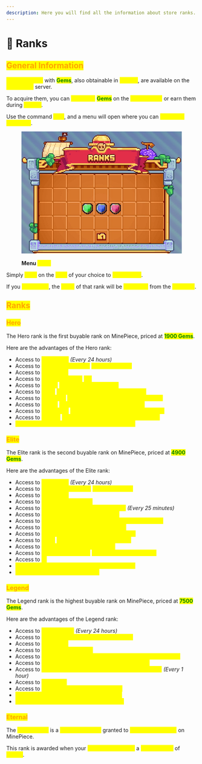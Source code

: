 ```yaml
---
description: Here you will find all the information about store ranks.
---
```


# 👑 Ranks

## <mark style="color:orange;">**General Information**</mark>

<mark style="color:yellow;">**Buyable ranks**</mark> with <mark style="color:green;">**Gems**</mark>, also obtainable in <mark style="color:yellow;">**Chests**</mark>, are available on the <mark style="color:yellow;">**MinePiece**</mark> server.&#x20;

To acquire them, you can <mark style="color:yellow;">**purchase**</mark> <mark style="color:green;">**Gems**</mark> on the <mark style="color:yellow;">**Server Shop**</mark> or earn them during <mark style="color:yellow;">**events**</mark>.&#x20;

Use the command <mark style="color:yellow;">**`/vip`**</mark>, and a menu will open where you can <mark style="color:yellow;">**purchase your rank**</mark>.

<figure><img src="../.gitbook/assets/vip ranks.jpg" alt=""><figcaption><p><strong>Menu </strong><mark style="color:yellow;"><strong><code>/rank</code></strong></mark></p></figcaption></figure>

Simply <mark style="color:yellow;">**click**</mark> on the <mark style="color:yellow;">**rank**</mark> of your choice to <mark style="color:yellow;">**purchase it**</mark>.&#x20;

If you <mark style="color:yellow;">**buy a rank**</mark>, the <mark style="color:yellow;">**price**</mark> of that rank will be <mark style="color:yellow;">**deducted**</mark> from the <mark style="color:yellow;">**next one**</mark>.

## <mark style="color:orange;">**Ranks**</mark>

### <mark style="color:orange;">**Hero**</mark>

The Hero rank is the first buyable rank on MinePiece, priced at <mark style="color:green;">**1900 Gems**</mark>.&#x20;

Here are the advantages of the Hero rank:

* Access to <mark style="color:yellow;">**`/kit heros`**</mark>  _(Every 24 hours)_
* Access to <mark style="color:yellow;">**a total of 10 homes**</mark> <mark style="color:yellow;">**`/sethome [Name]`**</mark>
* Access to <mark style="color:yellow;">**3 pet slots**</mark>
* Access to <mark style="color:yellow;">**10 sales slots at**</mark> <mark style="color:yellow;">**`/ah`**</mark>
* Access to <mark style="color:yellow;">**`/craft`**</mark> <mark style="color:yellow;">**to open a crafting table**</mark>
* Access to <mark style="color:yellow;">**`/fire`**</mark> <mark style="color:yellow;">**to extinguish yourself when on fire**</mark>
* Access to <mark style="color:yellow;">**`/pweather`**</mark> <mark style="color:yellow;">**to change the weather on your island**</mark>
* Access to <mark style="color:yellow;">**`/ptime`**</mark> <mark style="color:yellow;">**to change the time on your island**</mark>
* Access to <mark style="color:yellow;">**`/sell hand`**</mark> <mark style="color:yellow;">**to sell items in your hand to the shop**</mark>
* Access to <mark style="color:yellow;">**`/tphere`**</mark> <mark style="color:yellow;">**to facilitate movement with your allies**</mark>
* <mark style="color:yellow;">**Allowed AFK time of 25 minutes on your island**</mark>

### <mark style="color:orange;">**Elite**</mark>

The Elite rank is the second buyable rank on MinePiece, priced at <mark style="color:green;">**4900 Gems**</mark>.&#x20;

Here are the advantages of the Elite rank:

* Access to <mark style="color:yellow;">**`/kit elite`**</mark>  _(Every 24 hours)_
* Access to <mark style="color:yellow;">**a total of 20 homes**</mark> <mark style="color:yellow;">**`/sethome [Name]`**</mark>
* Access to <mark style="color:yellow;">**4 pet slots**</mark>
* Access to <mark style="color:yellow;">**20 sales slots at**</mark><mark style="color:yellow;">**&#x20;**</mark><mark style="color:yellow;">**`/ah`**</mark>
* Access to <mark style="color:yellow;">**`/repair`**</mark><mark style="color:yellow;">**&#x20;**</mark><mark style="color:yellow;">**to repair the item in hand**</mark> _(Every 25 minutes)_
* Access to <mark style="color:yellow;">**`/furnace`**</mark><mark style="color:yellow;">**&#x20;**</mark><mark style="color:yellow;">**to cook items in hand**</mark>
* Access to <mark style="color:yellow;">**`/stonecutter`**</mark><mark style="color:yellow;">**&#x20;**</mark><mark style="color:yellow;">**to open the stonecutting interface**</mark>
* Access to <mark style="color:yellow;">**`/anvil`**</mark><mark style="color:yellow;">**&#x20;**</mark><mark style="color:yellow;">**to open the anvil interface**</mark>
* Access to <mark style="color:yellow;">**`/condense`**</mark><mark style="color:yellow;">**&#x20;**</mark><mark style="color:yellow;">**to convert ores into blocks**</mark>
* Access to <mark style="color:yellow;">**`/back`**</mark> <mark style="color:yellow;">**to return to your last position**</mark>
* Access to <mark style="color:yellow;">**`/ec`**</mark><mark style="color:yellow;">**&#x20;**</mark><mark style="color:yellow;">**to open your EnderChest**</mark>
* Access to <mark style="color:yellow;">**`/xpbottle [Amount]`**</mark> <mark style="color:yellow;">**to bottle your experience**</mark>
* Access to <mark style="color:yellow;">**\[i]**</mark>
* <mark style="color:yellow;">**Allowed AFK time of 35 minutes on your island**</mark>
* <mark style="color:yellow;">**Advantages of the previous rank**</mark>

### <mark style="color:orange;">**Legend**</mark>

The Legend rank is the highest buyable rank on MinePiece, priced at <mark style="color:green;">**7500 Gems**</mark>.&#x20;

Here are the advantages of the Legend rank:

* Access to <mark style="color:yellow;">**`/kit legende`**</mark> _(Every 24 hours)_
* Access to <mark style="color:yellow;">**a total of 30 homes**</mark><mark style="color:yellow;">**&#x20;**</mark><mark style="color:yellow;">**`/sethome [Name]`**</mark>
* Access to <mark style="color:yellow;">**5 pet slots**</mark>
* Access to <mark style="color:yellow;">**30 sales slots at**</mark><mark style="color:yellow;">**&#x20;**</mark><mark style="color:yellow;">**`/ah`**</mark>
* Access to <mark style="color:yellow;">**`/sell all`**</mark><mark style="color:yellow;">**&#x20;**</mark><mark style="color:yellow;">**to sell all items in your inventory to the shop**</mark>
* Access to <mark style="color:yellow;">**`/furnace all`**</mark><mark style="color:yellow;">**&#x20;**</mark><mark style="color:yellow;">**to cook your entire inventory**</mark>
* Access to <mark style="color:yellow;">**`/repair all`**</mark><mark style="color:yellow;">**&#x20;**</mark><mark style="color:yellow;">**to repair all items in your inventory**</mark> _(Every 1 hour)_
* Access to <mark style="color:yellow;">**`/fly`**</mark><mark style="color:yellow;">**&#x20;**</mark><mark style="color:yellow;">**to fly**</mark>
* Access to <mark style="color:yellow;">**`/nick`**</mark><mark style="color:yellow;">**&#x20;**</mark><mark style="color:yellow;">**to change your username**</mark>
* <mark style="color:yellow;">**Allowed AFK time of 1 hour on your island**</mark>
* <mark style="color:yellow;">**All advantages of Hero and Ultimate ranks**</mark>

### <mark style="color:orange;">**Eternal**</mark>

The <mark style="color:yellow;">**Eternal rank**</mark> is a <mark style="color:yellow;">**cosmetic bonus**</mark> granted to <mark style="color:yellow;">**significant buyers**</mark> on MinePiece.&#x20;

This rank is awarded when your <mark style="color:yellow;">**purchases exceed**</mark> a <mark style="color:yellow;">**total amount**</mark> of <mark style="color:yellow;">**$1000**</mark>.
